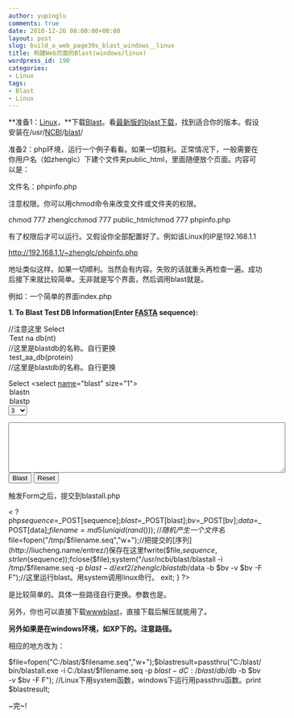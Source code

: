 ```yaml
---
author: yupinglu
comments: true
date: 2010-12-26 08:00:00+00:00
layout: post
slug: build_a_web_page39s_blast_windows__linux
title: 构建Web页面的Blast(windows/linux)
wordpress_id: 190
categories:
- Linux
tags:
- Blast
- Linux
---
```


**准备1：[Linux](http://liucheng.name/tag/linux/)，**下载[Blast](http://liucheng.name/tag/blast/)。看[最新版的blast下载](http://www.liucheng.name/?p=785)，找到适合你的版本。假设安装在/usr/[NCBI](http://liucheng.name/tag/ncbi/)/[blast](http://liucheng.name/tag/blast/)/

准备2：php环境，运行一个例子看看。如果一切胜利。正常情况下，一般需要在你用户名（如zhenglc）下建个文件夹public_html，里面随便放个页面。内容可以是：

文件名：phpinfo.php<? echo phpinfo(); ?>

注意权限。你可以用chmod命令来改变文件或文件夹的权限。

chmod 777 zhenglcchmod 777 public_htmlchmod 777 phpinfo.php

有了权限后才可以运行。又假设你全部配置好了。例如该Linux的IP是192.168.1.1

http://192.168.1.1/~zhenglc/phpinfo.php

地址类似这样。如果一切顺利。当然会有内容。失败的话就重头再检查一遍。成功后接下来就比较简单。无非就是写个界面，然后调用blast就是。

例如：一个简单的界面index.php

<strong>1. To Blast Test DB Information(Enter [FASTA](http://liucheng.name/770/) sequence):</strong>
<form action="./blastall.php" enctype="application/x-www-form-urlencoded" method="post">//注意这里
Select
<select [name](http://liucheng.name/)="data" size="1"> <option selected="selected" value="test_na_db">Test na db(nt)</option>//这里是blastdb的名称。自行更换 <option value="test_aa_db">test_aa_db(protein)</option>//这里是blastdb的名称。自行更换</select>

Select
<select [name](http://liucheng.name/)="blast" size="1"> <option selected="selected" value="blastn">blastn</option> <option value="blastp">blastp</option></select>
<select name="bv" size="1"> <option selected="selected" value="3">3</option> <option value="4">4</option> <option value="5">5</option> <option value="8">8</option> <option value="10">10</option></select>

<textarea style="width: 550px; height: 100px;" cols="66" rows="6" name="sequence"></textarea>
<input name="B1" type="submit" value="Blast" />
<input name="B2" type="reset" value="Reset" />
</form>

触发Form之后，提交到blastall.php

< ?php$sequence=$_POST[sequence];$blast=$_POST[blast];$bv=$_POST[bv];$data=$_POST[data];$filename=md5 (uniqid (rand()));//随机产生一个文件名$file=fopen("/tmp/$filename.seq","w+");//把提交的[序列](http://liucheng.name/entrez/)保存在这里fwrite($file,$sequence,strlen($sequence));fclose($file);system("/usr/ncbi/blast/blastall -i /tmp/$filename.seq -p $blast -d /ext2/zhenglc/blastdb/$data -b $bv -v $bv -F F");//这里运行blast。用system调用linux命行。 exit; } ?>

是比较简单的。具体一些路径自行更换。参数也是。

另外，你也可以直接下载[wwwblast](http://liucheng.name/tag/wwwblast/)，直接下载后解压就能用了。

**另外如果是在windows环境，如XP下的。注意路径。**

相应的地方改为：

$file=fopen("C:/blast/$filename.seq","w+");$blastresult=passthru("C:/blast/bin/blastall.exe -i C:/blast/$filename.seq -p $blast -d C:/blast/db/$db -b $bv -v $bv -F F"); //Linux下用system函数，windows下运行用passthru函数。print $blastresult;

~完~!
